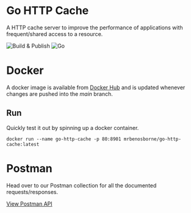 # Go HTTP Cache
A HTTP cache server to improve the performance of applications with frequent/shared access to a resource.

![Build & Publish](https://github.com/mrbenosborne/go-http-cache/workflows/Build%20&%20Publish/badge.svg) ![Go](https://github.com/mrbenosborne/go-http-cache/workflows/Go/badge.svg)

# Docker
A docker image is available from [Docker Hub](https://hub.docker.com/repository/docker/mrbenosborne/go-http-cache) and is updated whenever changes are pushed into
the *main* branch.

## Run
Quickly test it out by spinning up a docker container.

```
docker run --name go-http-cache -p 80:8901 mrbenosborne/go-http-cache:latest
```

# Postman
Head over to our Postman collection for all the documented requests/responses.

[View Postman API](https://documenter.getpostman.com/view/14265644/TVzYgZvF)